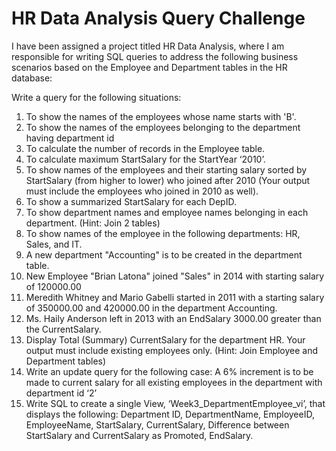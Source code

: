 # HR Data Analysis Query Challenge
I have been assigned a project titled HR Data Analysis, where I am responsible for writing SQL queries to address the following business scenarios based on the Employee and Department tables in the HR database:

Write a query for the following situations: 

1. To show the names of the employees whose name starts with 'B'.   
2. To show the names of the employees belonging to the department having department id   
3. To calculate the number of records in the Employee table.  
4. To calculate maximum StartSalary for the StartYear ‘2010’. 
5. To show names of the employees and their starting salary sorted by StartSalary (from higher to lower) who joined after 2010 (Your output must include the employees who joined in 2010 as well). 
6. To show a summarized StartSalary for each DepID. 
7. To show department names and employee names belonging in each department.  (Hint: Join 2 tables) 
8. To show names of the employee in the following departments: HR, Sales, and IT.
9. A new department "Accounting" is to be created in the department table.
10. New Employee "Brian Latona" joined "Sales" in 2014 with starting salary of 120000.00
11. Meredith Whitney and Mario Gabelli started in 2011 with a starting salary of 350000.00 and 420000.00 in the department Accounting.
12. Ms. Haily Anderson left in 2013 with an EndSalary 3000.00 greater than the CurrentSalary.
13. Display Total (Summary) CurrentSalary for the department HR. Your output must include existing employees only. (Hint: Join Employee and Department tables)
14. Write an update query for the following case: A 6% increment is to be made to current salary for all existing employees in the department with department id ‘2’
15. Write SQL to create a single View, ‘Week3_DepartmentEmployee_vi’, that displays the following: 
Department ID, DepartmentName, EmployeeID, EmployeeName, StartSalary, CurrentSalary, 
Difference between StartSalary and CurrentSalary as Promoted, EndSalary. 
